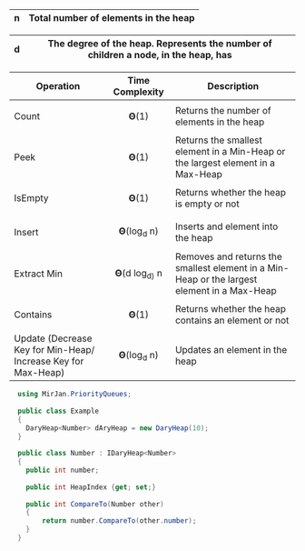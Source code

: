 | n | Total number of elements in the heap |
| ------------- | ------------- |

| d | The degree of the heap. Represents the number of children a node, in the heap, has |
| ------------- | ------------- |

| Operation  | Time Complexity | Description |
| ------------- | ------------- | ------------ |
| Count     | <p align='center'>**Θ**(1)</p> | Returns the number of elements in the heap |
| Peek    | <p align='center'>**Θ**(1)</p> | Returns the smallest element in a Min-Heap or the largest element in a Max-Heap |
| IsEmpty     | <p align='center'>**Θ**(1)</p> | Returns whether the heap is empty or not |
| Insert  | <p align='center'>**Θ**(log<sub>d</sub> n)</p>  | Inserts and element into the heap |
| Extract Min  | <p align='center'>**Θ**(d log<sub>d)</sub> n</p> | Removes and returns the smallest element in a Min-Heap or the largest element in a Max-Heap |
| Contains     | <p align='center'>**Θ**(1)</p> | Returns whether the heap contains an element or not |
| Update (Decrease Key for Min-Heap/ Increase Key for Max-Heap) | <p align='center'>**Θ**(log<sub>d</sub> n)</p> | Updates an element in the heap |

```cs
  using MirJan.PriorityQueues;
  
  public class Example
  {
    DaryHeap<Number> dAryHeap = new DaryHeap(10);
  }
  
  public class Number : IDaryHeap<Number>
  {
    public int number; 
    
    public int HeapIndex {get; set;}
    
    public int CompareTo(Number other)
    {
        return number.CompareTo(other.number);
    }
  }
  ```
